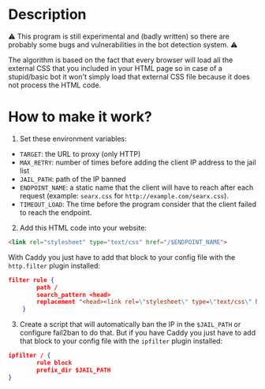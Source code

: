 # Description
:warning: This program is still experimental and (badly written) so there are probably some bugs and vulnerabilities in the bot detection system. :warning:

The algorithm is based on the fact that every browser will load all the external CSS that you included in your HTML page so in case of a stupid/basic bot it won't simply load that external CSS file because it does not process the HTML code.

# How to make it work?
1. Set these environment variables:
- `TARGET`: the URL to proxy (only HTTP)
- `MAX_RETRY`: number of times before adding the client IP address to the jail list
- `JAIL_PATH`: path of the IP banned
- `ENDPOINT_NAME`: a static name that the client will have to reach after each request (example: `searx.css` for `http://example.com/searx.css`).
- `TIMEOUT_LOAD`: The time before the program consider that the client failed to reach the endpoint.
2. Add this HTML code into your website:
````HTML
<link rel="stylesheet" type="text/css" href="/$ENDPOINT_NAME">
````
With Caddy you just have to add that block to your config file with the `http.filter` plugin installed:
````JSON
filter rule {
		path /
		search_pattern <head>
		replacement "<head><link rel=\"stylesheet\" type=\"text/css\" href=\"/searx.css\">"
	}
````
3. Create a script that will automatically ban the IP in the `$JAIL_PATH` or configure fail2ban to do that.
But if you have Caddy you just have to add that block to your config file with the `ipfilter` plugin installed:
````JSON
ipfilter / {
		rule block
		prefix_dir $JAIL_PATH
}
````
